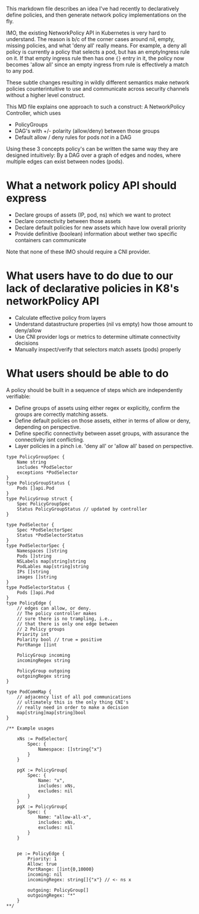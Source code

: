 This markdown file describes an idea I've had recently to declaratively define policies, and then generate network policy implementations on the fly.

IMO, the existing NetworkPolicy API in Kubernetes is very hard to understand.  The reason is b/c of the corner cases around nil, empty, missing policies, and what 'deny all' really means.  For example, a deny all policy is currently a policy that selects a pod, but has an emptyIngress rule on it.  If that empty ingress rule then has one `{}` entry in it, the policy now becomes 'allow all' since an empty ingress from rule is effectively a match to any pod.

These subtle changes resulting in wildly different semantics make network policies counterintuitive to use and communicate across security channels without a higher level construct.

This MD file explains one approach to such a construct: A NetworkPolicy Controller, which uses 

- PolicyGroups
- DAG's with +/- polarity (allow/deny) between those groups
- Default allow / deny rules for pods *not* in a DAG

Using these 3 concepts policy's can be written the same way they are designed intuitively: By a DAG over a graph of edges and nodes, where multiple edges can exist between nodes (pods).

# What a network policy API should express

- Declare groups of assets (IP, pod, ns) which we want to protect 
- Declare connectivity between those assets 
- Declare default policies for new assets which have low overall priority
- Provide definitive (boolean) information about wether two specific containers can communicate

Note that none of these IMO should require a CNI provider.

# What users have to do due to our lack of declarative policies in K8's networkPolicy API

- Calculate effective policy from layers
- Understand datastructure properties (nil vs empty) how those amount to deny/allow
- Use CNI provider logs or metrics to determine ultimate connectivity decisions
- Manually inspect/verify that selectors match assets (pods) properly

# What users should be able to do

A policy should be built in a sequence of steps which are independently verifiable:

- Define groups of assets using either regex or explicitly, confirm the groups are correctly matching assets.
- Define default policies on those assets, either in terms of allow or deny, depending on perspective.
- Define specific connectivity between asset groups, with assurance the connectivity isnt conflicting.
- Layer policies in a pinch i.e. 'deny all'  or 'allow all' based on perspective.

```
type PolicyGroupSpec {
	Name string
	includes *PodSelector
	exceptions *PodSelector	
}
type PolicyGroupStatus {
	Pods []api.Pod
}
type PolicyGroup struct {
	Spec PolicyGroupSpec
	Status PolicyGroupStatus // updated by controller
}

type PodSelector {
	Spec *PodSelectorSpec
	Status *PodSelectorStatus
}
type PodSelectorSpec {
	Namespaces []string
	Pods []string
	NSLabels map[string]string
	PodLables map[string]string
	IPs []string
	images []string
}
type PodSelectorStatus {
	Pods []api.Pod
}
type PolicyEdge {
	// edges can allow, or deny.
	// The policy controller makes
	// sure there is no trampling, i.e., 
	// that there is only one edge between
	// 2 Policy groups
	Priority int
	Polarity bool // true = positive
	PortRange []int

	PolicyGroup incoming
	incomingRegex string

	PolicyGroup outgoing
	outgoingRegex string
}

type PodCommMap {
	// adjacency list of all pod communications
	// ultimately this is the only thing CNI's
	// really need in order to make a decision
	map[string]map[string]bool
}

/** Example usages

	xNs := PodSelector{
		Spec: {
			Namespace: []string{"x"}
		}
	}

	pgX := PolicyGroup{
		Spec: {
			Name: "x",
			includes: xNs,
			excludes: nil
		}		
	}
	pgX := PolicyGroup{
		Spec: {
			Name: "allow-all-x",
			includes: xNs,
			excludes: nil
		}		
	}


	pe := PolicyEdge {
		Priority: 1
		Allow: true
		PortRange: []int{0,10000}
		incoming: nil
		incomingRegex: string[]{"x"} // <- ns x
	
		outgoing: PolicyGroup[]
		outgoingRegex: "*"
	}
**/

```
